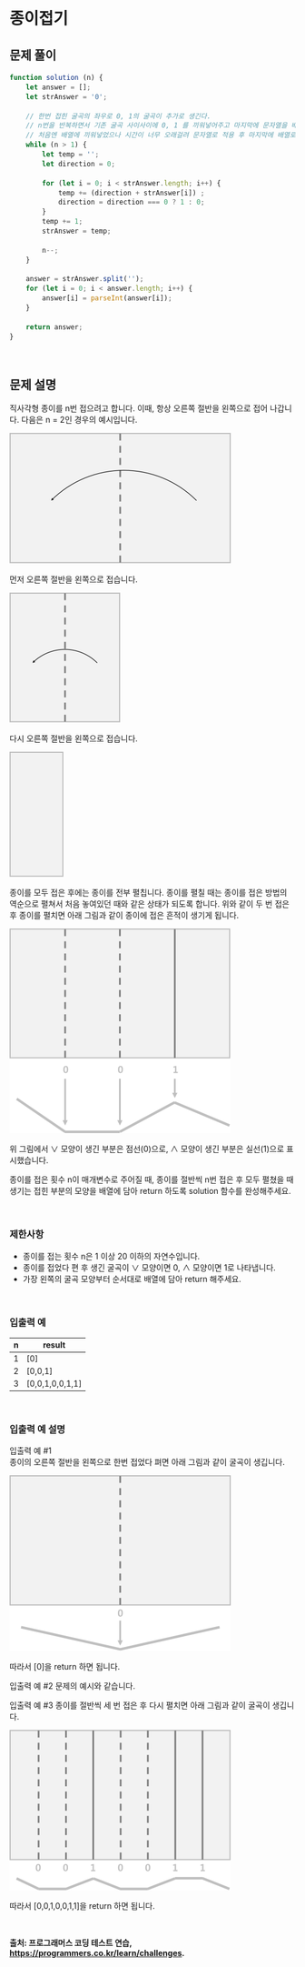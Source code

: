 # 종이접기

## 문제 풀이

~~~javascript
function solution (n) {
    let answer = [];
    let strAnswer = '0';
    
    // 한번 접힌 굴곡의 좌우로 0, 1의 굴곡이 추가로 생긴다.
    // n번을 반복하면서 기존 굴곡 사이사이에 0, 1 를 끼워넣어주고 마지막에 문자열을 배열 형태로 split 한다.
    // 처음엔 배열에 끼워넣었으나 시간이 너무 오래걸려 문자열로 적용 후 마지막에 배열로 변환한다.
    while (n > 1) {
        let temp = '';
        let direction = 0;
        
        for (let i = 0; i < strAnswer.length; i++) {
            temp += (direction + strAnswer[i]) ;
            direction = direction === 0 ? 1 : 0;
        }
        temp += 1;
        strAnswer = temp;
        
        n--;
    }
    
    answer = strAnswer.split('');
    for (let i = 0; i < answer.length; i++) {
        answer[i] = parseInt(answer[i]);
    }
    
    return answer;
}
~~~

<br/>

## 문제 설명    

직사각형 종이를 n번 접으려고 합니다. 이때, 항상 오른쪽 절반을 왼쪽으로 접어 나갑니다. 다음은 n = 2인 경우의 예시입니다.

![paper_folding_01](../resources/paper_folding_01.png)

먼저 오른쪽 절반을 왼쪽으로 접습니다.

![paper_folding_02](../resources/paper_folding_02.png)

다시 오른쪽 절반을 왼쪽으로 접습니다.

![paper_folding_03](../resources/paper_folding_03.png)

종이를 모두 접은 후에는 종이를 전부 펼칩니다. 종이를 펼칠 때는 종이를 접은 방법의 역순으로 펼쳐서 처음 놓여있던 때와 같은 상태가 되도록 합니다. 위와 같이 두 번 접은 후 종이를 펼치면 아래 그림과 같이 종이에 접은 흔적이 생기게 됩니다.

![paper_folding_04](../resources/paper_folding_04.png)

위 그림에서 ∨ 모양이 생긴 부분은 점선(0)으로, ∧ 모양이 생긴 부분은 실선(1)으로 표시했습니다.

종이를 접은 횟수 n이 매개변수로 주어질 때, 종이를 절반씩 n번 접은 후 모두 펼쳤을 때 생기는 접힌 부분의 모양을 배열에 담아 return 하도록 solution 함수를 완성해주세요.

<br/>

### 제한사항  

- 종이를 접는 횟수 n은 1 이상 20 이하의 자연수입니다.
- 종이를 접었다 편 후 생긴 굴곡이 ∨ 모양이면 0, ∧ 모양이면 1로 나타냅니다.
- 가장 왼쪽의 굴곡 모양부터 순서대로 배열에 담아 return 해주세요.

<br/>

### 입출력 예

|n|result|
|---|---|
|1|[0]|
|2|[0,0,1]|
|3|[0,0,1,0,0,1,1]|

<br/>

### 입출력 예 설명  

입출력 예 #1<br/>
종이의 오른쪽 절반을 왼쪽으로 한번 접었다 펴면 아래 그림과 같이 굴곡이 생깁니다.

![paper_folding_05](../resources/paper_folding_05.png)

따라서 [0]을 return 하면 됩니다.

입출력 예 #2
문제의 예시와 같습니다.

입출력 예 #3
종이를 절반씩 세 번 접은 후 다시 펼치면 아래 그림과 같이 굴곡이 생깁니다.

![paper_folding_06](../resources/paper_folding_06.png)

따라서 [0,0,1,0,0,1,1]을 return 하면 됩니다.

<br/>

**출처: 프로그래머스 코딩 테스트 연습, https://programmers.co.kr/learn/challenges.**